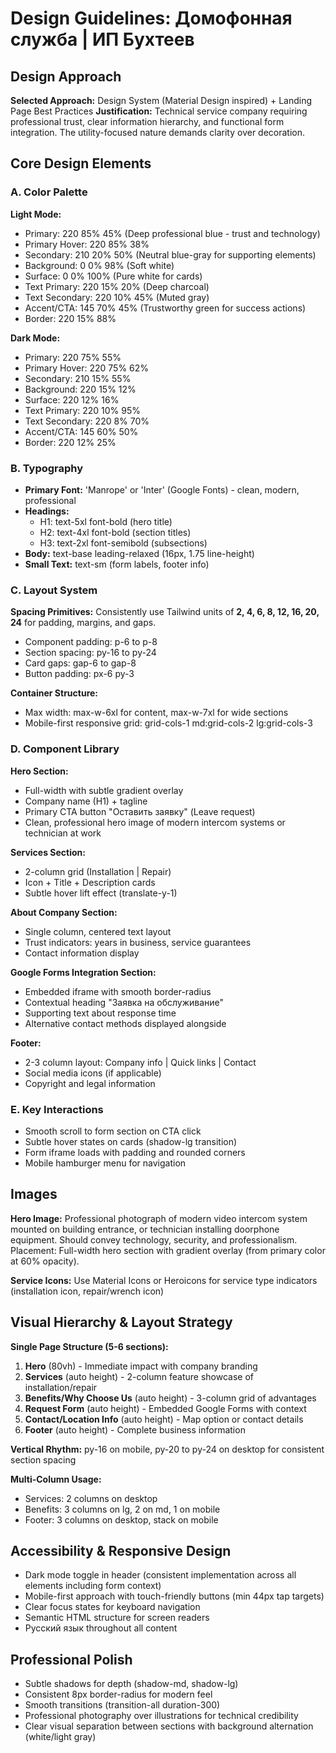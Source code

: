 # Design Guidelines: Домофонная служба | ИП Бухтеев

## Design Approach
**Selected Approach:** Design System (Material Design inspired) + Landing Page Best Practices
**Justification:** Technical service company requiring professional trust, clear information hierarchy, and functional form integration. The utility-focused nature demands clarity over decoration.

## Core Design Elements

### A. Color Palette

**Light Mode:**
- Primary: 220 85% 45% (Deep professional blue - trust and technology)
- Primary Hover: 220 85% 38%
- Secondary: 210 20% 50% (Neutral blue-gray for supporting elements)
- Background: 0 0% 98% (Soft white)
- Surface: 0 0% 100% (Pure white for cards)
- Text Primary: 220 15% 20% (Deep charcoal)
- Text Secondary: 220 10% 45% (Muted gray)
- Accent/CTA: 145 70% 45% (Trustworthy green for success actions)
- Border: 220 15% 88%

**Dark Mode:**
- Primary: 220 75% 55%
- Primary Hover: 220 75% 62%
- Secondary: 210 15% 55%
- Background: 220 15% 12%
- Surface: 220 12% 16%
- Text Primary: 220 10% 95%
- Text Secondary: 220 8% 70%
- Accent/CTA: 145 60% 50%
- Border: 220 12% 25%

### B. Typography
- **Primary Font:** 'Manrope' or 'Inter' (Google Fonts) - clean, modern, professional
- **Headings:** 
  - H1: text-5xl font-bold (hero title)
  - H2: text-4xl font-bold (section titles)
  - H3: text-2xl font-semibold (subsections)
- **Body:** text-base leading-relaxed (16px, 1.75 line-height)
- **Small Text:** text-sm (form labels, footer info)

### C. Layout System
**Spacing Primitives:** Consistently use Tailwind units of **2, 4, 6, 8, 12, 16, 20, 24** for padding, margins, and gaps.
- Component padding: p-6 to p-8
- Section spacing: py-16 to py-24
- Card gaps: gap-6 to gap-8
- Button padding: px-6 py-3

**Container Structure:**
- Max width: max-w-6xl for content, max-w-7xl for wide sections
- Mobile-first responsive grid: grid-cols-1 md:grid-cols-2 lg:grid-cols-3

### D. Component Library

**Hero Section:**
- Full-width with subtle gradient overlay
- Company name (H1) + tagline
- Primary CTA button "Оставить заявку" (Leave request)
- Clean, professional hero image of modern intercom systems or technician at work

**Services Section:**
- 2-column grid (Installation | Repair)
- Icon + Title + Description cards
- Subtle hover lift effect (translate-y-1)

**About Company Section:**
- Single column, centered text layout
- Trust indicators: years in business, service guarantees
- Contact information display

**Google Forms Integration Section:**
- Embedded iframe with smooth border-radius
- Contextual heading "Заявка на обслуживание"
- Supporting text about response time
- Alternative contact methods displayed alongside

**Footer:**
- 2-3 column layout: Company info | Quick links | Contact
- Social media icons (if applicable)
- Copyright and legal information

### E. Key Interactions
- Smooth scroll to form section on CTA click
- Subtle hover states on cards (shadow-lg transition)
- Form iframe loads with padding and rounded corners
- Mobile hamburger menu for navigation

## Images

**Hero Image:** 
Professional photograph of modern video intercom system mounted on building entrance, or technician installing doorphone equipment. Should convey technology, security, and professionalism. Placement: Full-width hero section with gradient overlay (from primary color at 60% opacity).

**Service Icons:**
Use Material Icons or Heroicons for service type indicators (installation icon, repair/wrench icon)

## Visual Hierarchy & Layout Strategy

**Single Page Structure (5-6 sections):**
1. **Hero** (80vh) - Immediate impact with company branding
2. **Services** (auto height) - 2-column feature showcase of installation/repair
3. **Benefits/Why Choose Us** (auto height) - 3-column grid of advantages
4. **Request Form** (auto height) - Embedded Google Forms with context
5. **Contact/Location Info** (auto height) - Map option or contact details
6. **Footer** (auto height) - Complete business information

**Vertical Rhythm:** py-16 on mobile, py-20 to py-24 on desktop for consistent section spacing

**Multi-Column Usage:**
- Services: 2 columns on desktop
- Benefits: 3 columns on lg, 2 on md, 1 on mobile
- Footer: 3 columns on desktop, stack on mobile

## Accessibility & Responsive Design
- Dark mode toggle in header (consistent implementation across all elements including form context)
- Mobile-first approach with touch-friendly buttons (min 44px tap targets)
- Clear focus states for keyboard navigation
- Semantic HTML structure for screen readers
- Русский язык throughout all content

## Professional Polish
- Subtle shadows for depth (shadow-md, shadow-lg)
- Consistent 8px border-radius for modern feel
- Smooth transitions (transition-all duration-300)
- Professional photography over illustrations for technical credibility
- Clear visual separation between sections with background alternation (white/light gray)